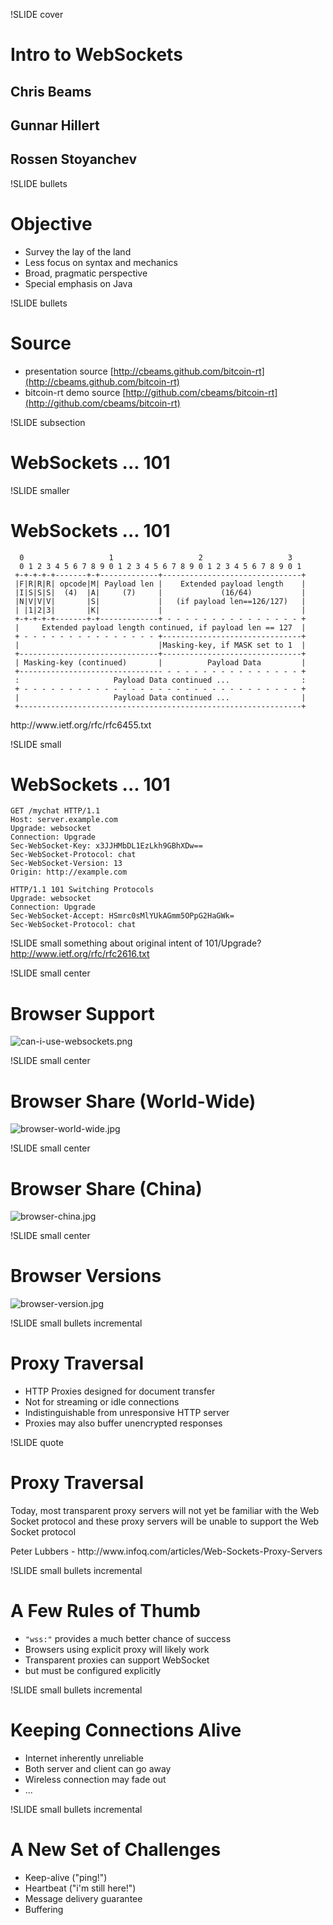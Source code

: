 !SLIDE cover
# Intro to WebSockets #

## Chris Beams ##
## Gunnar Hillert ##
## Rossen Stoyanchev ##

!SLIDE bullets
# Objective

* Survey the lay of the land
* Less focus on syntax and mechanics
* Broad, pragmatic perspective
* Special emphasis on Java

!SLIDE bullets
# Source

* presentation source [http://cbeams.github.com/bitcoin-rt](http://cbeams.github.com/bitcoin-rt)
* bitcoin-rt demo source [http://github.com/cbeams/bitcoin-rt](http://github.com/cbeams/bitcoin-rt)

!SLIDE subsection
# WebSockets ... 101

!SLIDE smaller
# WebSockets ... 101
      0                   1                   2                   3
      0 1 2 3 4 5 6 7 8 9 0 1 2 3 4 5 6 7 8 9 0 1 2 3 4 5 6 7 8 9 0 1
     +-+-+-+-+-------+-+-------------+-------------------------------+
     |F|R|R|R| opcode|M| Payload len |    Extended payload length    |
     |I|S|S|S|  (4)  |A|     (7)     |             (16/64)           |
     |N|V|V|V|       |S|             |   (if payload len==126/127)   |
     | |1|2|3|       |K|             |                               |
     +-+-+-+-+-------+-+-------------+ - - - - - - - - - - - - - - - +
     |     Extended payload length continued, if payload len == 127  |
     + - - - - - - - - - - - - - - - +-------------------------------+
     |                               |Masking-key, if MASK set to 1  |
     +-------------------------------+-------------------------------+
     | Masking-key (continued)       |          Payload Data         |
     +-------------------------------- - - - - - - - - - - - - - - - +
     :                     Payload Data continued ...                :
     + - - - - - - - - - - - - - - - - - - - - - - - - - - - - - - - +
     |                     Payload Data continued ...                |
     +---------------------------------------------------------------+

<div class="footnote">http://www.ietf.org/rfc/rfc6455.txt</div>

!SLIDE small
# WebSockets ... 101

    GET /mychat HTTP/1.1
    Host: server.example.com
    Upgrade: websocket
    Connection: Upgrade
    Sec-WebSocket-Key: x3JJHMbDL1EzLkh9GBhXDw==
    Sec-WebSocket-Protocol: chat
    Sec-WebSocket-Version: 13
    Origin: http://example.com

    HTTP/1.1 101 Switching Protocols
    Upgrade: websocket
    Connection: Upgrade
    Sec-WebSocket-Accept: HSmrc0sMlYUkAGmm5OPpG2HaGWk=
    Sec-WebSocket-Protocol: chat

!SLIDE small
something about original intent of 101/Upgrade?
http://www.ietf.org/rfc/rfc2616.txt

!SLIDE small center
# Browser Support
![can-i-use-websockets.png](can-i-use-websockets.png)

!SLIDE small center
# Browser Share (World-Wide)
![browser-world-wide.jpg](browser-world-wide.jpg)

!SLIDE small center
# Browser Share (China)
![browser-china.jpg](browser-china.jpg)

!SLIDE small center
# Browser Versions
![browser-version.jpg](browser-versions.jpg)

!SLIDE small bullets incremental
# Proxy Traversal
* HTTP Proxies designed for document transfer
* Not for streaming or idle connections
* Indistinguishable from unresponsive HTTP server
* Proxies may also buffer unencrypted responses

!SLIDE quote
# Proxy Traversal
Today, most transparent proxy servers will not yet be familiar with the Web Socket protocol and these proxy servers will be unable to support the Web Socket protocol

<div class="footnote">Peter Lubbers - http://www.infoq.com/articles/Web-Sockets-Proxy-Servers</div>

!SLIDE small bullets incremental
# A Few Rules of Thumb
* `"wss:"` provides a much better chance of success
* Browsers using explicit proxy will likely work
* Transparent proxies can support WebSocket
* but must be configured explicitly

!SLIDE small bullets incremental
# Keeping Connections Alive
* Internet inherently unreliable
* Both server and client can go away
* Wireless connection may fade out
* ...

!SLIDE small bullets incremental
# A New Set of Challenges
* Keep-alive ("ping!")
* Heartbeat ("i'm still here!")
* Message delivery guarantee
* Buffering



